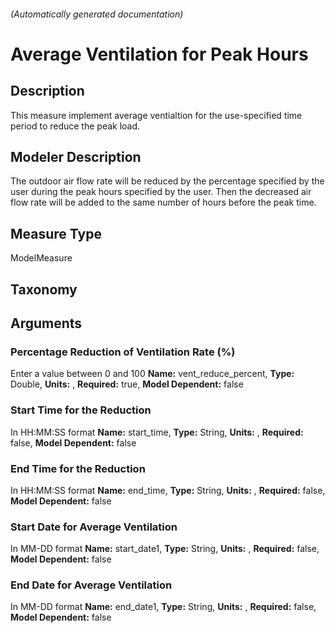 

###### (Automatically generated documentation)

# Average Ventilation for Peak Hours

## Description
This measure implement average ventialtion for the use-specified time period to reduce the peak load.

## Modeler Description
The outdoor air flow rate will be reduced by the percentage specified by the user during the peak hours specified by the user. Then the decreased air flow rate will be added to the same number of hours before the peak time.

## Measure Type
ModelMeasure

## Taxonomy


## Arguments


### Percentage Reduction of Ventilation Rate (%)
Enter a value between 0 and 100
**Name:** vent_reduce_percent,
**Type:** Double,
**Units:** ,
**Required:** true,
**Model Dependent:** false

### Start Time for the Reduction
In HH:MM:SS format
**Name:** start_time,
**Type:** String,
**Units:** ,
**Required:** false,
**Model Dependent:** false

### End Time for the Reduction
In HH:MM:SS format
**Name:** end_time,
**Type:** String,
**Units:** ,
**Required:** false,
**Model Dependent:** false

### Start Date for Average Ventilation
In MM-DD format
**Name:** start_date1,
**Type:** String,
**Units:** ,
**Required:** false,
**Model Dependent:** false

### End Date for Average Ventilation
In MM-DD format
**Name:** end_date1,
**Type:** String,
**Units:** ,
**Required:** false,
**Model Dependent:** false




